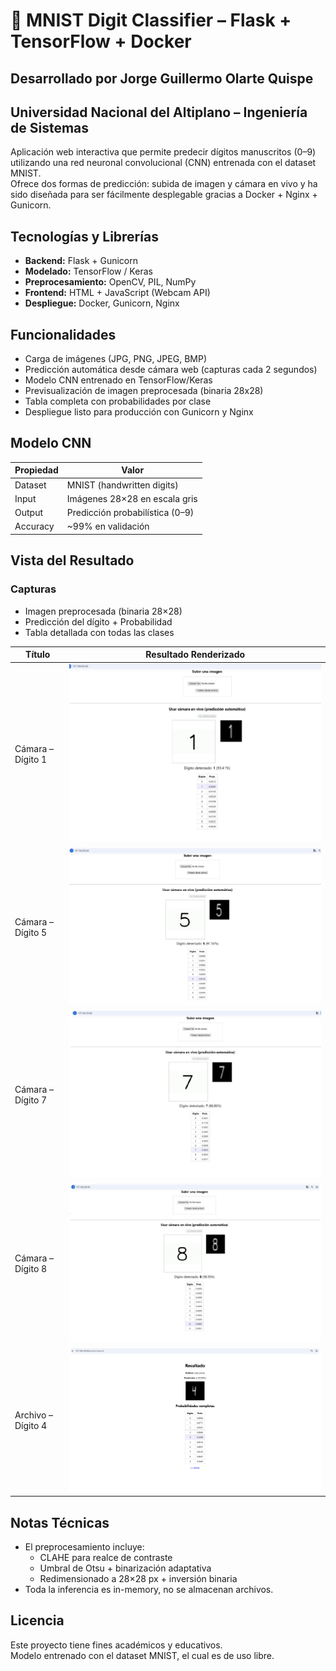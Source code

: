 # 🔢 MNIST Digit Classifier – Flask + TensorFlow + Docker

## Desarrollado por Jorge Guillermo Olarte Quispe

## Universidad Nacional del Altiplano – Ingeniería de Sistemas

Aplicación web interactiva que permite predecir dígitos manuscritos (0–9) utilizando una red neuronal convolucional (CNN) entrenada con el dataset MNIST.  
Ofrece dos formas de predicción: subida de imagen y cámara en vivo y ha sido diseñada para ser fácilmente desplegable gracias a Docker + Nginx + Gunicorn.

## Tecnologías y Librerías

- **Backend:** Flask + Gunicorn
- **Modelado:** TensorFlow / Keras
- **Preprocesamiento:** OpenCV, PIL, NumPy
- **Frontend:** HTML + JavaScript (Webcam API)
- **Despliegue:** Docker, Gunicorn, Nginx

## Funcionalidades

- Carga de imágenes (JPG, PNG, JPEG, BMP)
- Predicción automática desde cámara web (capturas cada 2 segundos)
- Modelo CNN entrenado en TensorFlow/Keras
- Previsualización de imagen preprocesada (binaria 28x28)
- Tabla completa con probabilidades por clase
- Despliegue listo para producción con Gunicorn y Nginx

## Modelo CNN

| Propiedad | Valor                           |
| --------- | ------------------------------- |
| Dataset   | MNIST (handwritten digits)      |
| Input     | Imágenes 28×28 en escala gris   |
| Output    | Predicción probabilística (0–9) |
| Accuracy  | ~99% en validación              |

## Vista del Resultado

### Capturas

- Imagen preprocesada (binaria 28×28)
- Predicción del dígito + Probabilidad
- Tabla detallada con todas las clases

| Título             | Resultado Renderizado                 |
| ------------------ | ------------------------------------- |
| Cámara – Dígito 1  | ![](readme-images/camera_digit_1.jpg) |
| Cámara – Dígito 5  | ![](readme-images/camera_digit_5.jpg) |
| Cámara – Dígito 7  | ![](readme-images/camera_digit_7.jpg) |
| Cámara – Dígito 8  | ![](readme-images/camera_digit_8.jpg) |
| Archivo – Dígito 4 | ![](readme-images/file_digit_4.jpg)   |

## Notas Técnicas

- El preprocesamiento incluye:
  - CLAHE para realce de contraste
  - Umbral de Otsu + binarización adaptativa
  - Redimensionado a 28×28 px + inversión binaria
- Toda la inferencia es in-memory, no se almacenan archivos.

## Licencia

Este proyecto tiene fines académicos y educativos.  
Modelo entrenado con el dataset MNIST, el cual es de uso libre.
